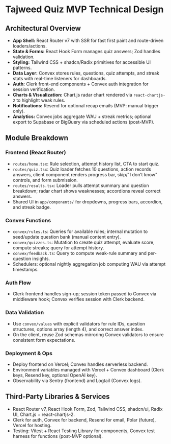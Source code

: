 # Tajweed Quiz MVP Technical Design

## Architectural Overview
- **App Shell:** React Router v7 with SSR for fast first paint and route-driven loaders/actions.
- **State & Forms:** React Hook Form manages quiz answers; Zod handles validation.
- **Styling:** Tailwind CSS + shadcn/Radix primitives for accessible UI patterns.
- **Data Layer:** Convex stores rules, questions, quiz attempts, and streak stats with real-time listeners for dashboards.
- **Auth:** Clerk front-end components + Convex auth integration for session verification.
- **Charts & Visualization:** Chart.js radar chart rendered via `react-chartjs-2` to highlight weak rules.
- **Notifications:** Resend for optional recap emails (MVP: manual trigger only).
- **Analytics:** Convex jobs aggregate WAU + streak metrics; optional export to Supabase or BigQuery via scheduled actions (post-MVP).

## Module Breakdown
### Frontend (React Router)
- `routes/home.tsx`: Rule selection, attempt history list, CTA to start quiz.
- `routes/quiz.tsx`: Quiz loader fetches 10 questions, action records answers, client component renders progress bar, skip/"I don’t know" controls, and form submission.
- `routes/results.tsx`: Loader pulls attempt summary and question breakdown; radar chart shows weaknesses; accordions reveal correct answers.
- Shared UI in `app/components/` for dropdowns, progress bars, accordion, and streak badge.

### Convex Functions
- `convex/rules.ts`: Queries for available rules; internal mutation to seed/update question bank (manual content entry).
- `convex/quizzes.ts`: Mutation to create quiz attempt, evaluate score, compute streaks; query for attempt history.
- `convex/feedback.ts`: Query to compute weak-rule summary and per-question insights.
- Schedulers: optional nightly aggregation job computing WAU via attempt timestamps.

### Auth Flow
- Clerk frontend handles sign-up; session token passed to Convex via middleware hook; Convex verifies session with Clerk backend.

### Data Validation
- Use `convex/values` with explicit validators for rule IDs, question structures, options array (length 4), and correct answer index.
- On the client, reuse Zod schemas mirroring Convex validators to ensure consistent form expectations.

### Deployment & Ops
- Deploy frontend on Vercel; Convex handles serverless backend.
- Environment variables managed with Vercel + Convex dashboard (Clerk keys, Resend key, optional OpenAI key).
- Observability via Sentry (frontend) and Logtail (Convex logs).

## Third-Party Libraries & Services
- React Router v7, React Hook Form, Zod, Tailwind CSS, shadcn/ui, Radix UI, Chart.js + react-chartjs-2.
- Clerk for auth, Convex for backend, Resend for email, Polar (future), Vercel for hosting.
- Testing: Vitest + React Testing Library for components, Convex test harness for functions (post-MVP optional).

